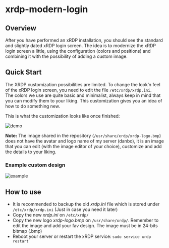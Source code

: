 # xrdp-modern-login

## Overview
After you have performed an xRDP installation, you should see the standard 
and slightly dated xRDP login screen.  The idea is to modernize the xRDP 
login screen a little, using the configuration (colors and positions) and
combining it with the possibility of adding a custom image.

## Quick Start

The XRDP customization possibilities are limited.  To change the look’n feel
of the xRDP login screen, you need to edit the file `/etc/xrdp/xrdp.ini`.  
The colors we use are quite basic and minimalist, always keep in mind that 
you can modify them to your liking. This customization gives you an idea of
how to do something new.

This is what the customization looks like once finished:

![demo](https://github.com/dAvidcA/xrdp-modern-login/assets/585236/ccc72055-50dd-4e44-90ff-967a0e7f3db8)

**Note:** The image shared in the repository (`/usr/share/xrdp/xrdp-logo.bmp`) 
does not have the avatar and logo name of my server (danbo), it is an image
that you can edit (with the image editor of your choice), customize and add
the details to your liking.

### Example custom design

![example](https://github.com/dAvidcA/xrdp-modern-login/assets/585236/a314364f-b3ff-4f08-96c0-229e37e9bda7)


## How to use

  * It is recommended to backup the old *xrdp.ini* file which is stored
    under `/etc/xrdp/xrdp.ini` (Just in case you need it later)
  * Copy the new *xrdp.ini* on `/etc/xrdp/`
  * Copy the new logo *xrdp-logo.bmp* on `/usr/share/xrdp/`. Remember
    to edit the image and add your fav design. The image must be in 24-bits
    bitmap (.bmp)
  * Reboot your server or restart the xRDP service: `sudo service xrdp restart`
